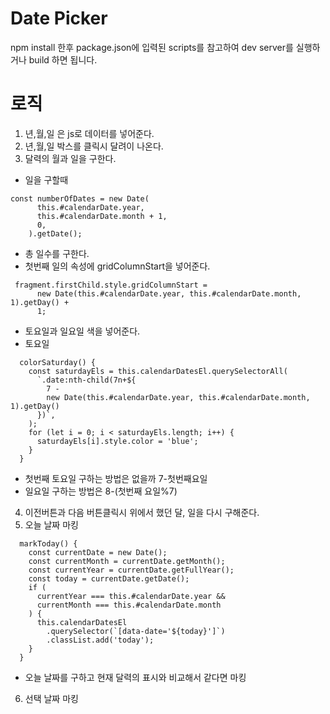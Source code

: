 # Date Picker
npm install 한후 package.json에 입력된 scripts를 참고하여 dev server를 실행하거나 build 하면 됩니다.

# 로직
1. 년,월,일 은 js로 데이터를 넣어준다.
2. 년,월,일 박스를 클릭시 달려이 나온다.
3. 달력의 월과 일을 구한다.
- 일을 구할때
```
const numberOfDates = new Date(
      this.#calendarDate.year,
      this.#calendarDate.month + 1,
      0,
    ).getDate();
```
- 총 일수를 구한다.
- 첫번째 일의 속성에 gridColumnStart을 넣어준다.
```
 fragment.firstChild.style.gridColumnStart =
      new Date(this.#calendarDate.year, this.#calendarDate.month, 1).getDay() +
      1;
```
- 토요일과 일요일 색을 넣어준다.
- 토요일
```
  colorSaturday() {
    const saturdayEls = this.calendarDatesEl.querySelectorAll(
      `.date:nth-child(7n+${
        7 -
        new Date(this.#calendarDate.year, this.#calendarDate.month, 1).getDay()
      })`,
    );
    for (let i = 0; i < saturdayEls.length; i++) {
      saturdayEls[i].style.color = 'blue';
    }
  }
```
- 첫번째 토요일 구하는 방법은 없을까 7-첫번째요일
- 일요일 구하는 방법은 8-(첫번째 요일%7)

4. 이전버튼과 다음 버튼클릭시 위에서 했던 달, 일을 다시 구해준다.
5. 오늘 날짜 마킹
```
  markToday() {
    const currentDate = new Date();
    const currentMonth = currentDate.getMonth();
    const currentYear = currentDate.getFullYear();
    const today = currentDate.getDate();
    if (
      currentYear === this.#calendarDate.year &&
      currentMonth === this.#calendarDate.month
    ) {
      this.calendarDatesEl
        .querySelector(`[data-date='${today}']`)
        .classList.add('today');
    }
  }
```
- 오늘 날짜를 구하고 현재 달력의 표시와 비교해서 같다면 마킹

6. 선택 날짜 마킹
